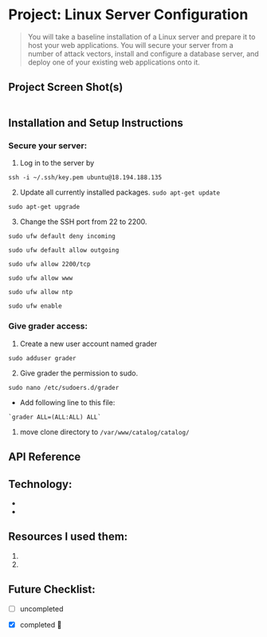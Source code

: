 # Project: Linux Server Configuration

>You will take a baseline installation of a Linux server and prepare it to host your web applications. You will secure your server from a number of attack vectors, install and configure a database server, and deploy one of your existing web applications onto it.


## Project Screen Shot(s)
![]()

## Installation and Setup Instructions
### Secure your server:
1. Log in to the server by

`ssh -i ~/.ssh/key.pem ubuntu@18.194.188.135`

2. Update all currently installed packages.
`sudo apt-get update`

`sudo apt-get upgrade`

3. Change the SSH port from 22 to 2200.

`sudo ufw default deny incoming`

`sudo ufw default allow outgoing`

 `sudo ufw allow 2200/tcp`

 `sudo ufw allow www`

 `sudo ufw allow ntp`

 `sudo ufw enable`

### Give grader access:
1. Create a new user account named grader

`sudo adduser grader`

2. Give grader the permission to sudo.

`sudo nano /etc/sudoers.d/grader`

   - Add following line to this file:

    `grader ALL=(ALL:ALL) ALL`


1. move clone directory to `/var/www/catalog/catalog/`

## API Reference


## Technology:
-
-

## Resources I used them:
1.
2.

## Future Checklist:
- [ ] uncompleted
- [x] completed :muscle:

